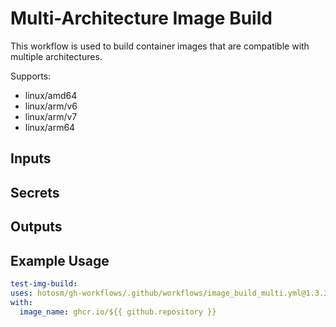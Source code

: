 # Multi-Architecture Image Build

This workflow is used to build container images
that are compatible with multiple architectures.

Supports:

- linux/amd64
- linux/arm/v6
- linux/arm/v7
- linux/arm64

## Inputs

## Secrets

## Outputs

## Example Usage

```yaml
test-img-build:
uses: hotosm/gh-workflows/.github/workflows/image_build_multi.yml@1.3.3
with:
  image_name: ghcr.io/${{ github.repository }}
```
